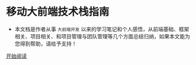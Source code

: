 <!-- <img width="180px" style="border-radius: 50%" bor src="https://nodejsred.oss-cn-shanghai.aliyuncs.com/nodejs_roadmap-logo.jpeg?x-oss-process=style/may"> -->

# 移动大前端技术栈指南

- 本文档是作者从事 ```大前端开发``` 以来的学习笔记和个人感悟，从前端基础、框架相关、项目相关、和项目管理与团队管理等几个方面总结归纳，如果本文能为您得到帮助，请给予支持！

<!-- [![stars](https://badgen.net/github/stars/Q-Angelo/Nodejs-Roadmap?icon=github&color=4ab8a1)](https://github.com/Q-Angelo/Nodejs-Roadmap) [![forks](https://badgen.net/github/forks/Q-Angelo/Nodejs-Roadmap?icon=github&color=4ab8a1)](https://github.com/Q-Angelo/Nodejs-Roadmap) -->
<!-- 
[GitHub](<https://github.com/Q-Angelo/Nodejs-Roadmap>) -->
[开始阅读](README.md)